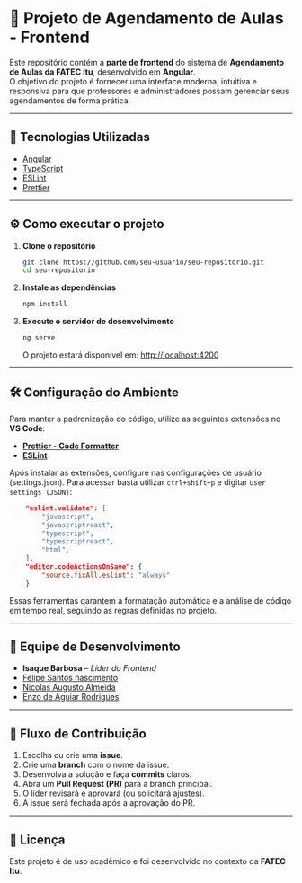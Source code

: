 # 📅 Projeto de Agendamento de Aulas - Frontend

Este repositório contém a **parte de frontend** do sistema de **Agendamento de Aulas da FATEC Itu**, desenvolvido em **Angular**.  
O objetivo do projeto é fornecer uma interface moderna, intuitiva e responsiva para que professores e administradores possam gerenciar seus agendamentos de forma prática.

---

## 🚀 Tecnologias Utilizadas
- [Angular](https://angular.io/)  
- [TypeScript](https://www.typescriptlang.org/)  
- [ESLint](https://eslint.org/)  
- [Prettier](https://prettier.io/)  

---

## ⚙️ Como executar o projeto

1. **Clone o repositório**
   ```bash
   git clone https://github.com/seu-usuario/seu-repositorio.git
   cd seu-repositorio
    ```

2. **Instale as dependências**

   ```bash
   npm install
   ```

3. **Execute o servidor de desenvolvimento**

   ```bash
   ng serve
   ```

   O projeto estará disponível em: [http://localhost:4200](http://localhost:4200)

---

## 🛠️ Configuração do Ambiente

Para manter a padronização do código, utilize as seguintes extensões no **VS Code**:

* **[Prettier - Code Formatter](https://marketplace.visualstudio.com/items?itemName=esbenp.prettier-vscode)**
* **[ESLint](https://marketplace.visualstudio.com/items?itemName=dbaeumer.vscode-eslint)**

Após instalar as extensões, configure nas configurações de usuário (settings.json). Para acessar basta utilizar `ctrl+shift+p` e digitar `User settings (JSON)`:
```json
    "eslint.validate": [
        "javascript",
        "javascriptreact",
        "typescript",
        "typescriptreact",
        "html",
    ],
    "editor.codeActionsOnSave": {
        "source.fixAll.eslint": "always"
    }
```

Essas ferramentas garantem a formatação automática e a análise de código em tempo real, seguindo as regras definidas no projeto.

---

## 👥 Equipe de Desenvolvimento

* **Isaque Barbosa** – *Líder do Frontend*
* [Felipe Santos nascimento](https://github.com/felip-SN)
* [Nicolas Augusto Almeida](https://github.com/Nicolas-Augusto-Almeida)
* [Enzo de Aguiar Rodrigues](https://github.com/YungCrock)

---

## 📌 Fluxo de Contribuição

1. Escolha ou crie uma **issue**.
2. Crie uma **branch** com o nome da issue.
3. Desenvolva a solução e faça **commits** claros.
4. Abra um **Pull Request (PR)** para a branch principal.
5. O líder revisará e aprovará (ou solicitará ajustes).
6. A issue será fechada após a aprovação do PR.

---

## 📄 Licença

Este projeto é de uso acadêmico e foi desenvolvido no contexto da **FATEC Itu**.